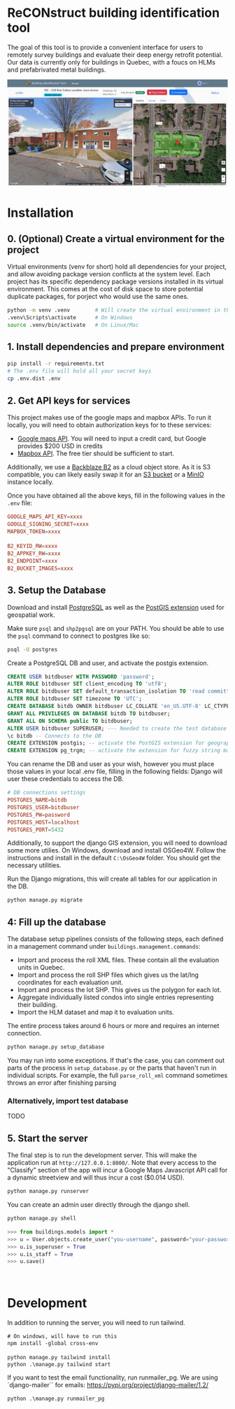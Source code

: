 # ReCONstruct building identification tool

The goal of this tool is to provide a convenient interface for users to remotely survey buildings and evaluate their deep energy retrofit potential. Our data is currently only for buildings in Quebec, with a foucs on HLMs and prefabrivated metal buildings.

![image](assets/screenshot1.JPG)

# Installation

## 0. (Optional) Create a virtual environment for the project
Virtual environments (venv for short) hold all dependencies for your project, and allow avoiding package version conflicts at the system level.
Each project has its specific dependency package versions installed in its virtual environment. 
This comes at the cost of disk space to store potential duplicate packages, for porject who would use the same ones.

```bash
python -m venv .venv        # Will create the virtual environment in the '.venv' folder
.venv\Scripts\activate      # On Windows
source .venv/bin/activate   # On Linux/Mac
```

## 1. Install dependencies and prepare environment
```bash
pip install -r requirements.txt
# The .env file will hold all your secret keys
cp .env.dist .env
```

## 2. Get API keys for services

This project makes use of the google maps and mapbox APIs. To run it locally, you will need to obtain authorization keys for to these services:
- [Google maps API](https://developers.google.com/maps/documentation/javascript/cloud-setup). You will need to input a credit card, but Google provides $200 USD in credits
- [Mapbox API](https://account.mapbox.com/auth/signup/). The free tier should be sufficient to start.

Additionally, we use a [Backblaze B2](https://www.backblaze.com/get-started) as a cloud object store. As it is S3 compatible, you can likely easily swap it for an [S3 bucket](https://aws.amazon.com/pm/serv-s3/) or a [MinIO](https://github.com/minio/minio/) instance locally. 

Once you have obtained all the above keys, fill in the following values in the `.env` file:

```conf
GOOGLE_MAPS_API_KEY=xxxx
GOOGLE_SIGNING_SECRET=xxxx
MAPBOX_TOKEN=xxxx

B2_KEYID_RW=xxxx
B2_APPKEY_RW=xxxx
B2_ENDPOINT=xxxx
B2_BUCKET_IMAGES=xxxx
```


## 3. Setup the Database

Download and install [PostgreSQL](https://www.postgresql.org/) as well as the [PostGIS extension](https://postgis.net/documentation/getting_started) used for geospatial work. 

Make sure `psql` and `shp2pgsql` are on your PATH. You should be able to use the `psql` command to connect to postgres like so:
```bash
psql -U postgres
```


Create a PostgreSQL DB and user, and activate the postgis extension.
```sql
CREATE USER bitdbuser WITH PASSWORD 'password';
ALTER ROLE bitdbuser SET client_encoding TO 'utf8';
ALTER ROLE bitdbuser SET default_transaction_isolation TO 'read committed';
ALTER ROLE bitdbuser SET timezone TO 'UTC';
CREATE DATABASE bitdb OWNER bitdbuser LC_COLLATE 'en_US.UTF-8' LC_CTYPE 'en_US.UTF-8' TEMPLATE 'template0';
GRANT ALL PRIVILEGES ON DATABASE bitdb TO bitdbuser;
GRANT ALL ON SCHEMA public TO bitdbuser;
ALTER USER bitdbuser SUPERUSER; --- Needed to create the test database and add extensions
\c bitdb -- Connects to the DB
CREATE EXTENSION postgis; -- activate the PostGIS extension for geographic calculations
CREATE EXTENSION pg_trgm; -- activate the extension for fuzzy string matching
``` 

You can rename the DB and user as your wish, however you must place those values in your local .env file, filling in the following fields:
Django will user these credentials to access the DB.
```conf
# DB connections settings
POSTGRES_NAME=bitdb
POSTGRES_USER=bitdbuser
POSTGRES_PW=password
POSTGRES_HOST=localhost 
POSTGRES_PORT=5432
``` 

Additionally, to support the django GIS extension, you will need to download some more utilies.
On Windows, download and install OSGeo4W. Follow the instructions and install in the default `C:\OsGeo4W` folder. You should get the necessary utilities.

Run the Django migrations, this will create all tables for our application in the DB.
```bash
python manage.py migrate
```

## 4: Fill up the database

The database setup pipelines consists of the following steps, each defined in a management command under `buildings.management.commands`:
- Import and process the roll XML files. These contain all the evaluation units in Quebec.
- Import and process the roll SHP files which gives us the lat/lng coordinates for each evaluation unit.
- Import and process the lot SHP. This gives us the polygon for each lot.
- Aggregate individually listed condos into single entries representing their building.
- Import the HLM dataset and map it to evaluation units.

The entire process takes around 6 hours or more and requires an internet connection.

```bash
python manage.py setup_database
```

You may run into some exceptions. If that's the case, you can comment out parts of the process in `setup_database.py` or the parts that haven't run in individual scripts.
For example, the full `parse_roll_xml` command sometimes throws an error after finishing parsing



### Alternatively, import test database

TODO


## 5. Start the server

The final step is to run the development server. This will make the application run at `http://127.0.0.1:8000/`.
Note that every access to the "Classify" section of the app will incur a Google Maps Javascript API call for a dynamic streetview and will thus incur a cost ($0.014 USD).

```bash
python manage.py runserver
```

You can create an admin user directly through the django shell.
```bash
python manage.py shell
```
```python
>>> from buildings.models import *
>>> u = User.objects.create_user("you-username", password="your-password")
>>> u.is_superuser = True
>>> u.is_staff = True
>>> u.save()
```


<br>
 

# Development

In addition to running the server, you will need to run tailwind.
```
# On windows, will have to run this
npm install -global cross-env

python manage.py tailwind install
python .\manage.py tailwind start

```
If you want to test the email functionality, run runmailer_pg. We are using `django-mailer`` for emails: https://pypi.org/project/django-mailer/1.2/
```
python .\manage.py runmailer_pg
```